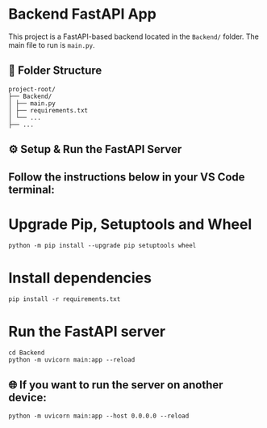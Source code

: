 # Backend FastAPI App

This project is a FastAPI-based backend located in the `Backend/` folder. The main file to run is `main.py`.

## 📁 Folder Structure
```
project-root/
├── Backend/
│ ├── main.py
│ ├── requirements.txt
│ └── ...
├── ...
```

## ⚙️ Setup & Run the FastAPI Server
Follow the instructions below in your **VS Code terminal**:
---

# Upgrade Pip, Setuptools  and Wheel
```
python -m pip install --upgrade pip setuptools wheel
```
# Install dependencies
```
pip install -r requirements.txt
```
# Run the FastAPI server
```
cd Backend
python -m uvicorn main:app --reload
```

## 🌐 If you want to run the server on another device:
```
python -m uvicorn main:app --host 0.0.0.0 --reload
```
